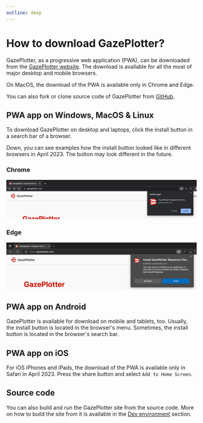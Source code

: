 ```yaml
---
outline: deep
---
```


# How to download GazePlotter?
GazePlotter, as a progressive web application (PWA), can be downloaded from the [GazePlotter website](https://gazeplotter.com). The download is available for all the most of major desktop and mobile browsers. 

On MacOS, the download of the PWA is available only in Chrome and Edge.

You can also fork or clone source code of GazePlotter from [GitHub](https://github.com/misavojte/gazeplotter).

## PWA app on Windows, MacOS & Linux
To download GazePlotter on desktop and laptops, click the install button in a search bar of a browser.

Down, you can see examples how the install button looked like in different browsers in April 2023. The button may look different in the future.

### Chrome

![](./img/chrome-desktop-download.png)

### Edge

![](./img/edge-desktop-download.png)

## PWA app on Android
GazePlotter is available for download on mobile and tablets, too. Usually, the install button is located in the browser's menu. Sometimes, the install button is located in the browser's search bar.

## PWA app on iOS
For iOS iPhones and iPads, the download of the PWA is available only in Safari in April 2023. Press the share button and select `Add to Home Screen`.

## Source code
You can also build and run the GazePlotter site from the source code. More on how to build the site from it is available in the [Dev environment](./app-dev-build.md) section.

